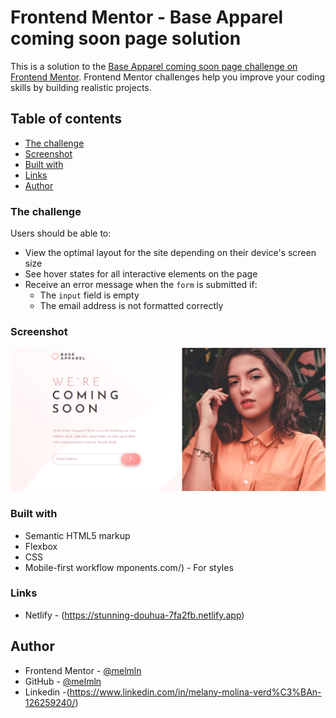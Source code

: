 # Frontend Mentor - Base Apparel coming soon page solution

This is a solution to the [Base Apparel coming soon page challenge on Frontend Mentor](https://www.frontendmentor.io/challenges/base-apparel-coming-soon-page-5d46b47f8db8a7063f9331a0). Frontend Mentor challenges help you improve your coding skills by building realistic projects. 

## Table of contents

  - [The challenge](#the-challenge)
  - [Screenshot](#screenshot)
  - [Built with](#built-with)
  - [Links](#links)
  - [Author](#author)


### The challenge

Users should be able to:

- View the optimal layout for the site depending on their device's screen size
- See hover states for all interactive elements on the page
- Receive an error message when the `form` is submitted if:
  - The `input` field is empty
  - The email address is not formatted correctly

### Screenshot

![](./design/Base-Appareal-Challenge.png)


### Built with

- Semantic HTML5 markup
- Flexbox
- CSS 
- Mobile-first workflow
mponents.com/) - For styles

### Links

- Netlify - (https://stunning-douhua-7fa2fb.netlify.app) 

## Author

- Frontend Mentor - [@melmln](https://www.frontendmentor.io/profile/melmln)
- GitHub - [@melmln](https://github.com/melmln)
- Linkedin -(https://www.linkedin.com/in/melany-molina-verd%C3%BAn-126259240/)
